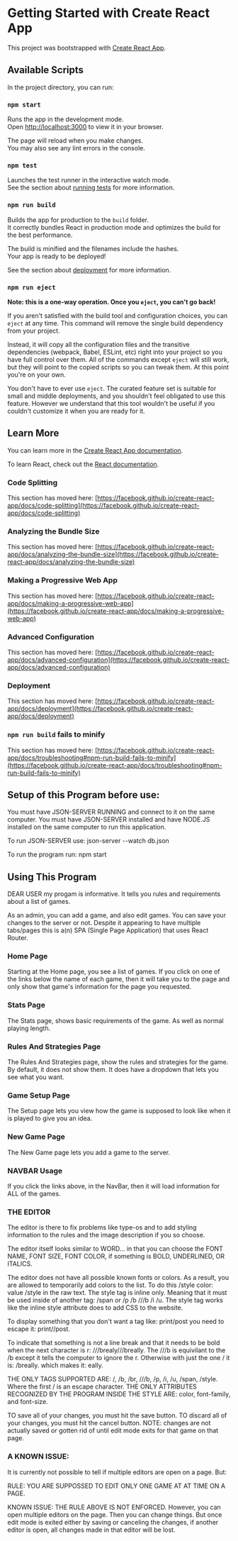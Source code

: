 # Getting Started with Create React App

This project was bootstrapped with [Create React App](https://github.com/facebook/create-react-app).

## Available Scripts

In the project directory, you can run:

### `npm start`

Runs the app in the development mode.\
Open [http://localhost:3000](http://localhost:3000) to view it in your browser.

The page will reload when you make changes.\
You may also see any lint errors in the console.

### `npm test`

Launches the test runner in the interactive watch mode.\
See the section about [running tests](https://facebook.github.io/create-react-app/docs/running-tests) for more information.

### `npm run build`

Builds the app for production to the `build` folder.\
It correctly bundles React in production mode and optimizes the build for the best performance.

The build is minified and the filenames include the hashes.\
Your app is ready to be deployed!

See the section about [deployment](https://facebook.github.io/create-react-app/docs/deployment) for more information.

### `npm run eject`

**Note: this is a one-way operation. Once you `eject`, you can't go back!**

If you aren't satisfied with the build tool and configuration choices, you can `eject` at any time. This command will remove the single build dependency from your project.

Instead, it will copy all the configuration files and the transitive dependencies (webpack, Babel, ESLint, etc) right into your project so you have full control over them. All of the commands except `eject` will still work, but they will point to the copied scripts so you can tweak them. At this point you're on your own.

You don't have to ever use `eject`. The curated feature set is suitable for small and middle deployments, and you shouldn't feel obligated to use this feature. However we understand that this tool wouldn't be useful if you couldn't customize it when you are ready for it.

## Learn More

You can learn more in the [Create React App documentation](https://facebook.github.io/create-react-app/docs/getting-started).

To learn React, check out the [React documentation](https://reactjs.org/).

### Code Splitting

This section has moved here: [https://facebook.github.io/create-react-app/docs/code-splitting](https://facebook.github.io/create-react-app/docs/code-splitting)

### Analyzing the Bundle Size

This section has moved here: [https://facebook.github.io/create-react-app/docs/analyzing-the-bundle-size](https://facebook.github.io/create-react-app/docs/analyzing-the-bundle-size)

### Making a Progressive Web App

This section has moved here: [https://facebook.github.io/create-react-app/docs/making-a-progressive-web-app](https://facebook.github.io/create-react-app/docs/making-a-progressive-web-app)

### Advanced Configuration

This section has moved here: [https://facebook.github.io/create-react-app/docs/advanced-configuration](https://facebook.github.io/create-react-app/docs/advanced-configuration)

### Deployment

This section has moved here: [https://facebook.github.io/create-react-app/docs/deployment](https://facebook.github.io/create-react-app/docs/deployment)

### `npm run build` fails to minify

This section has moved here: [https://facebook.github.io/create-react-app/docs/troubleshooting#npm-run-build-fails-to-minify](https://facebook.github.io/create-react-app/docs/troubleshooting#npm-run-build-fails-to-minify)

## Setup of this Program before use:
You must have JSON-SERVER RUNNING and connect to it on the same computer.
You must have JSON-SERVER installed and have NODE.JS installed on the same computer to run this application.

To run JSON-SERVER use: json-server --watch db.json

To run the program run: npm start

## Using This Program
DEAR USER my progam is informative. It tells you rules and requirements about a list of games.

As an admin, you can add a game, and also edit games. You can save your changes to the server or not. Despite it appearing to have multiple tabs/pages this is a(n) SPA (Single Page Application) that uses React Router.

### Home Page
Starting at the Home page, you see a list of games. If you click on one of the links below the name of each game, then it will take you to the page and only show that game's information for the page you requested.

### Stats Page
The Stats page, shows basic requirements of the game. As well as normal playing length.

### Rules And Strategies Page
The Rules And Strategies page, show the rules and strategies for the game. By default, it does not show them. It does have a dropdown that lets you see what you want.

### Game Setup Page
The Setup page lets you view how the game is supposed to look like when it is played to give you an idea.

### New Game Page
The New Game page lets you add a game to the server.

### NAVBAR Usage
If you click the links above, in the NavBar, then it will load information for ALL of the games.

### THE EDITOR
The editor is there to fix problems like type-os and to add styling information to the rules and the image description if you so choose.

The editor itself looks similar to WORD... in that you can choose the FONT NAME, FONT SIZE, FONT COLOR, if something is BOLD, UNDERLINED, OR ITALICS.

The editor does not have all possible known fonts or colors. As a result, you are allowed to temporarily add colors to the list. To do this /style color: value /style in the raw text. The style tag is inline only.
Meaning that it must be used inside of another tag: /span or /p /b ///b /i /u.
The style tag works like the inline style attribute does to add CSS to the website.

To display something that you don't want a tag like: print/post you need to escape it: print//post.

To indicate that something is not a line break and that it needs to be bold when the next character is r: ///brealy///breally. The ///b is equivilant to the /b except it tells the computer to ignore the r.
Otherwise with just the one / it is: /breally. which makes it:
eally.

THE ONLY TAGS SUPPORTED ARE: /, /b, /br, ///b, /p, /i, /u, /span, /style. Where the first / is an escape character.
THE ONLY ATTRIBUTES RECOGNIZED BY THE PROGRAM INSIDE THE STYLE ARE: color, font-family, and font-size.

TO save all of your changes, you must hit the save button.
TO discard all of your changes, you must hit the cancel button.
NOTE: changes are not actually saved or gotten rid of until edit mode exits for that game on that page.

### A KNOWN ISSUE:
It is currently not possible to tell if multiple editors are open on a page. But:

RULE: YOU ARE SUPPOSSED TO EDIT ONLY ONE GAME AT AT TIME ON A PAGE.

KNOWN ISSUE: THE RULE ABOVE IS NOT ENFORCED. However, you can open multiple editors on the page. Then you can change things. But once edit mode is exited either by saving or canceling the changes, if another editor is open, all changes made in that editor will be lost.
